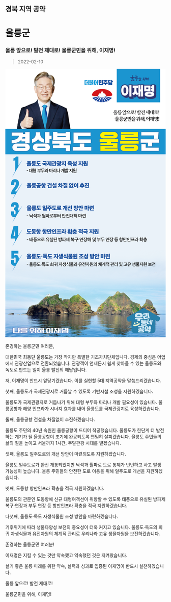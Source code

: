 ## 경북 지역 공약

# 울릉군

### 울릉 앞으로! 발전 제대로!  울릉군민을 위해, 이재명!
> 2022-02-10

![울릉군 지역공약](./005_015_017.png)

존경하는 울릉군민 여러분,

 

대한민국 최동단 울릉도는 가장 작지만 특별한 기초자치단체입니다. 경제의 중심은 어업에서 관광산업으로 전환되었습니다. 관광객이 언제든지 쉽게 찾아올 수 있는 울릉도와 독도로 만드는 일이 울릉 발전의 해답입니다.

 

저, 이재명이 반드시 앞당기겠습니다. 이를 실현할 5대 지역공약을 말씀드리겠습니다.

 

첫째, 울릉도가 국제관광지로 거듭날 수 있도록 기반시설 조성을 지원하겠습니다. 

울릉도가 국제관광지로 거듭나기 위해 대형 부두와 마리나 개발 필요성이 있습니다. 울릉공항과 해양 인프라가 시너지 효과를 내어 울릉도를 국제관광지로 육성하겠습니다.

 

둘째, 울릉공항 건설을 차질없이 추진하겠습니다.

울릉도 주민의 40년 숙원인 울릉공항이 드디어 착공했습니다. 울릉도가 한단계 더 발전하는 계기가 될 울릉공항이 조기에 완공되도록 면밀히 살피겠습니다. 울릉도 주민들의 삶의 질을 높이고 서울까지 1시간, 주말관광 시대를 열겠습니다.

 

셋째, 울릉도 일주도로의 개선 방안이 마련되도록 지원하겠습니다.

울릉도 일주도로가 완전 개통되었지만 낙석과 월파로 도로 통제가 빈번하고 사고 발생 가능성이 높습니다. 울릉 주민들의 안전한 도로 이용을 위해 일주도로 개선을 지원하겠습니다. 

 

넷째, 도동항 항만인프라 확충을 적극 지원하겠습니다.

울릉도의 관문인 도동항에 신규 대형여객선이 취항할 수 있도록 태풍으로 유실된 방파제 복구·연장과 부두 연장 등 항만인프라 확충을 적극 지원하겠습니다.

 

다섯째, 울릉도·독도 자생식물원 조성 방안을 마련하겠습니다.

기후위기에 따라 생물다양성 보전의 중요성이 더욱 커지고 있습니다. 울릉도·독도의 희귀 자생식물과 유전자원의 체계적 관리로 우리나라 고유 생물자원을 보전하겠습니다. 

 

 

존경하는 울릉군민 여러분!

이재명은 지킬 수 있는 것만 약속했고 약속했던 것은 지켜왔습니다.

살기 좋은 울릉 미래를 위한 약속, 실력과 성과로 입증된 이재명이 반드시 실천하겠습니다.

 

울릉 앞으로! 발전 제대로! 

울릉군민을 위해, 이재명! 

						